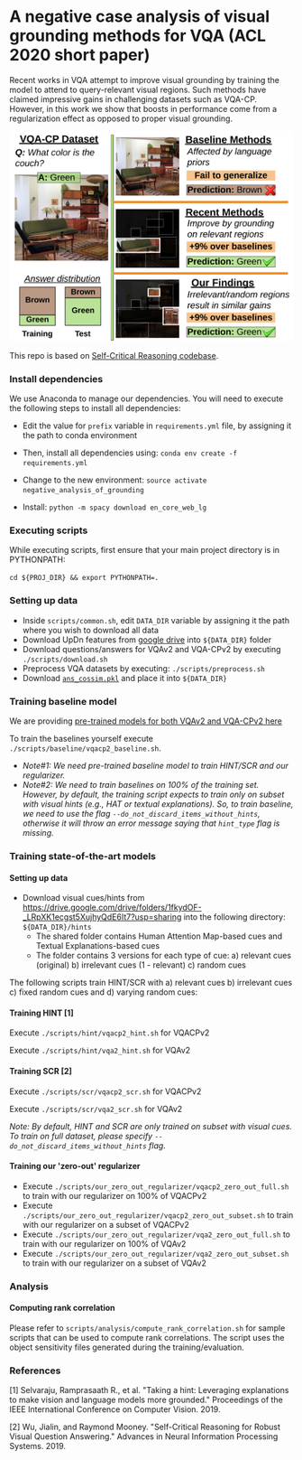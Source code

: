 # A negative case analysis of visual grounding methods for VQA (ACL 2020 short paper)
Recent works in VQA attempt to improve visual grounding by training the model to attend to query-relevant visual regions. Such methods
 have claimed impressive gains in challenging datasets such as VQA-CP. However, in this work we show that boosts in performance come from a regularization effect as opposed to proper visual grounding.


![Visual Grounding](./images/visual_grounding.jpg)


This repo is based on [Self-Critical Reasoning codebase](https://github.com/jialinwu17/self_critical_vqa). 


### Install dependencies
We use Anaconda to manage our dependencies. You will need to execute the following steps to install all dependencies:

- Edit the value for `prefix` variable in `requirements.yml` file, by assigning it the path to conda environment

- Then, install all dependencies using:
``conda env create -f requirements.yml``

- Change to the new environment:
``source activate negative_analysis_of_grounding``

- Install:
``python -m spacy download en_core_web_lg``

### Executing scripts
While executing scripts, first ensure that your main project directory is in PYTHONPATH:

``cd ${PROJ_DIR} && export PYTHONPATH=.``
    

### Setting up data
- Inside `scripts/common.sh`, edit `DATA_DIR` variable by assigning it the path where you wish to download all data 
- Download UpDn features from [google drive](https://drive.google.com/drive/folders/1IXTsTudZtYLqmKzsXxIZbXfCnys_Izxr?usp=sharing) into `${DATA_DIR}` folder
- Download questions/answers for VQAv2 and VQA-CPv2 by executing `./scripts/download.sh`
- Preprocess VQA datasets by executing: `./scripts/preprocess.sh`
- Download [`ans_cossim.pkl`](https://drive.google.com/drive/folders/10JzwFZY4KgOMqJjb4GIXhuUXO8dnQvIC?usp=sharing) and place it into `${DATA_DIR}`     
    
### Training baseline model
We are providing [pre-trained models for both VQAv2 and VQA-CPv2 here](https://drive.google.com/drive/folders/1pEqgN7uM_FbjUf6VCPGsHnsGvl5oEbcX?usp=sharing)

To train the baselines yourself execute `./scripts/baseline/vqacp2_baseline.sh`.

- *Note#1: We need pre-trained baseline model to train HINT/SCR and our regularizer.*
- *Note#2: We need to train baselines on 100% of the training set. However, by default, the training script expects to train only on subset with visual hints (e.g., HAT or textual explanations).
So, to train baseline, we need to use the flag `--do_not_discard_items_without_hints`, otherwise it will throw an error message saying that `hint_type` flag is missing.*

### Training state-of-the-art models

#### Setting up data
- Download visual cues/hints from https://drive.google.com/drive/folders/1fkydOF-_LRpXK1ecgst5XujhyQdE6It7?usp=sharing into the following directory:
`${DATA_DIR}/hints`
   - The shared folder contains Human Attention Map-based cues and Textual Explanations-based cues
   - The folder contains 3 versions for each type of cue: a) relevant cues (original) b) irrelevant cues (1 - relevant) c) random cues 

The following scripts train HINT/SCR with a) relevant cues b) irrelevant cues c) fixed random cues and d) varying random cues: 

#### Training HINT [1]

Execute `./scripts/hint/vqacp2_hint.sh` for VQACPv2

Execute `./scripts/hint/vqa2_hint.sh` for VQAv2
 
#### Training SCR [2]
Execute `./scripts/scr/vqacp2_scr.sh` for VQACPv2

Execute `./scripts/scr/vqa2_scr.sh` for VQAv2

*Note: By default, HINT and SCR are only trained on subset with visual cues. To train on full dataset, please specify `--do_not_discard_items_without_hints` flag.* 


#### Training our 'zero-out' regularizer 
- Execute `./scripts/our_zero_out_regularizer/vqacp2_zero_out_full.sh` to train with our regularizer on 100% of VQACPv2
- Execute `./scripts/our_zero_out_regularizer/vqacp2_zero_out_subset.sh` to train with our regularizer on a subset of VQACPv2
- Execute `./scripts/our_zero_out_regularizer/vqa2_zero_out_full.sh` to train with our regularizer on 100% of VQAv2
- Execute `./scripts/our_zero_out_regularizer/vqa2_zero_out_subset.sh` to train with our regularizer on a subset of VQAv2


### Analysis
#### Computing rank correlation
Please refer to `scripts/analysis/compute_rank_correlation.sh` for sample scripts that can be used to compute rank correlations. 
The script uses the object sensitivity files generated during the training/evaluation. 

### References

[1] Selvaraju, Ramprasaath R., et al. "Taking a hint: Leveraging explanations to make vision and language models more grounded." Proceedings of the IEEE International Conference on Computer Vision. 2019.

[2] Wu, Jialin, and Raymond Mooney. "Self-Critical Reasoning for Robust Visual Question Answering." Advances in Neural Information Processing Systems. 2019.